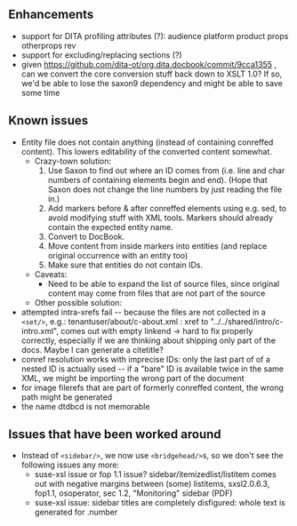 ## Enhancements
* support for DITA profiling attributes (?): audience platform product props otherprops rev
* support for excluding/replacing sections (?)
* given https://github.com/dita-ot/org.dita.docbook/commit/9cca1355 , can we
  convert the core conversion stuff back down to XSLT 1.0? If so, we'd be able
  to lose the saxon9 dependency and might be able to save some time

## Known issues

* Entity file does not contain anything (instead of containing conreffed content). This lowers editability of the converted content somewhat.
    * Crazy-town solution:
        1. Use Saxon to find out where an ID comes from (i.e. line and char numbers of containing elements begin and end). (Hope that Saxon does not change the line numbers by just reading the file in.)
        2. Add markers before & after conreffed elements using e.g. sed, to avoid modifying stuff with XML tools. Markers should already contain the expected entity name.
        3. Convert to DocBook.
        4. Move content from inside markers into entities (and replace original occurrence with an entity too)
        5. Make sure that entities do not contain IDs.
    * Caveats:
        * Need to be able to expand the list of source files, since original content may come from files that are not part of the source
    * Other possible solution:
* attempted intra-xrefs fail -- because the files are not collected in a
  `<set/>`, e.g.: tenantuser/about/c-about.xml : xref to
  "../../shared/intro/c-intro.xml", comes out with empty linkend -> hard to
  fix properly correctly, especially if we are thinking about shipping only
  part of the docs. Maybe I can generate a citetitle?
* conref resolution works with imprecise IDs: only the last part of of a
  nested ID is actually used -- if a "bare" ID is available twice in the same
  XML, we might be importing the wrong part of the document
* for image filerefs that are part of formerly conreffed content, the wrong
  path might be generated
* the name dtdbcd is not memorable

## Issues that have been worked around

* Instead of `<sidebar/>`, we now use `<bridgehead/>`s, so we don't see the
  following issues any more:
  * suse-xsl issue or fop 1.1 issue? sidebar/itemizedlist/listitem comes out
    with negative margins between (some) listitems, sxsl2.0.6.3, fop1.1,
    osoperator, sec 1.2, "Monitoring" sidebar (PDF)
  * suse-xsl issue: sidebar titles are completely disfigured: whole text is
    generated for .number
